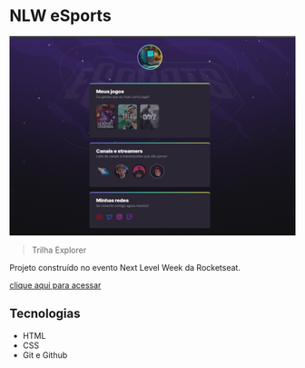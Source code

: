 # NLW eSports

![preview](./.github/preview.png)

> Trilha Explorer

Projeto construído no evento Next Level Week da Rocketseat.

[clique aqui para acessar](https://joaovicttor-c.github.io/nlw_eSports/)


## Tecnologias

 - HTML
 - CSS
 - Git e Github
 
